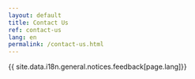 ```yaml
---
layout: default
title: Contact Us
ref: contact-us
lang: en
permalink: /contact-us.html
---
```


{{ site.data.i18n.general.notices.feedback[page.lang]}}

